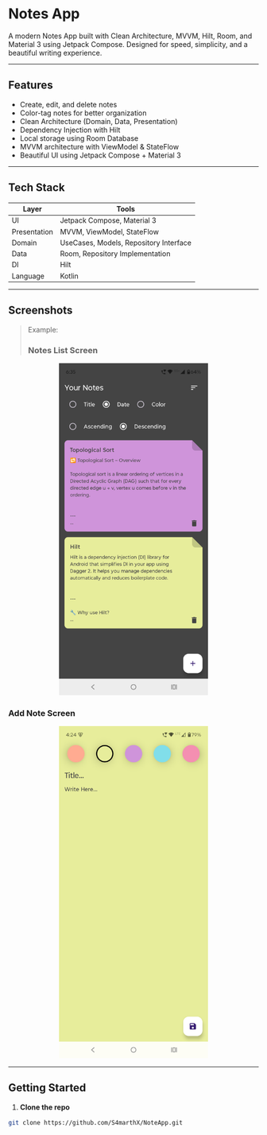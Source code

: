 # Notes App

A modern Notes App built with Clean Architecture, MVVM, Hilt, Room, and Material 3 using Jetpack Compose.
Designed for speed, simplicity, and a beautiful writing experience.

---

## Features

-  Create, edit, and delete notes
-  Color-tag notes for better organization
-  Clean Architecture (Domain, Data, Presentation)
-  Dependency Injection with Hilt
-  Local storage using Room Database
-  MVVM architecture with ViewModel & StateFlow
-  Beautiful UI using Jetpack Compose + Material 3

---

## Tech Stack

| Layer        | Tools |
|--------------|-------|
| UI           | Jetpack Compose, Material 3 |
| Presentation | MVVM, ViewModel, StateFlow |
| Domain       | UseCases, Models, Repository Interface |
| Data         | Room, Repository Implementation |
| DI           | Hilt |
| Language     | Kotlin |

---

## Screenshots

> Example:
> ### Notes List Screen

<p align="center">
  <img src="assets/notes_screen.png" width="300"/>
</p>

### Add Note Screen

<p align="center">
  <img src="assets/add_note.png" width="300"/>
</p>

---

## Getting Started

1. **Clone the repo**
```bash
git clone https://github.com/S4marthX/NoteApp.git